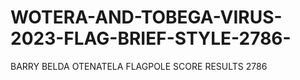 # WOTERA-AND-TOBEGA-VIRUS-2023-FLAG-BRIEF-STYLE-2786-
BARRY BELDA OTENATELA FLAGPOLE SCORE RESULTS 2786 
